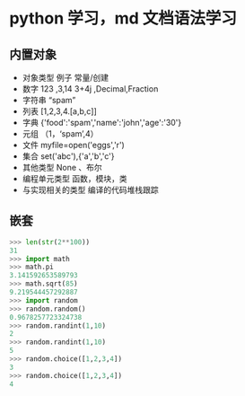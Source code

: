 python 学习，md 文档语法学习
=========================
 内置对象
----------
-   对象类型    例子 常量/创建
-   数字        123 ,3,14 3+4j ,Decimal,Fraction
-   字符串      “spam”
-   列表        [1,2,3,4.[a,b,c]]
-   字典        {'food':'spam','name':'john','age':'30'}
-   元组        （1，‘spam’,4）
-   文件         myfile=open('eggs','r')
-   集合         set('abc'),{'a','b','c'}
-   其他类型      None 、布尔
-   编程单元类型   函数，模块，类
-   与实现相关的类型   编译的代码堆栈跟踪

嵌套
----
``` python
>>> len(str(2**100))
31
>>> import math
>>> math.pi
3.141592653589793
>>> math.sqrt(85)
9.219544457292887
>>> import random
>>> random.random()
0.9678257723324738
>>> random.randint(1,10)
2
>>> random.randint(1,10)
5
>>> random.choice([1,2,3,4])
3
>>> random.choice([1,2,3,4])
4

